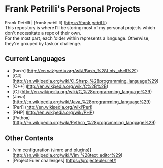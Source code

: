 Frank Petrilli's Personal Projects
================
Frank Petrilli | [frank.petril.li] (https://frank.petril.li) <br>
This repository is where I'll be storing most of my personal projects which don't necessitate a repo of their own.<br>
For the most part, each folder within represents a language. Otherwise, they're grouped by task or challenge.<br>

Current Languages
-----------------
* [bash] (http://en.wikipedia.org/wiki/Bash_%28Unix_shell%29)
* [C#] (http://en.wikipedia.org/wiki/C_Sharp_%28programming_language%29)
* [C++] (http://en.wikipedia.org/wiki/C%2B%2B)
* [C] (http://en.wikipedia.org/wiki/C_%28programming_language%29)
* [Java] (http://en.wikipedia.org/wiki/Java_%28programming_language%29)
* [Perl] (http://en.wikipedia.org/wiki/Perl)
* [PHP] (http://en.wikipedia.org/wiki/PHP)
* [Python] (http://en.wikipedia.org/wiki/Python_%28programming_language%29)

Other Contents
--------------
* [vim configuration (vimrc and plugins)] (http://en.wikipedia.org/wiki/Vim_%28text_editor%29)
* [Project Euler challenges] (https://projecteuler.net/)
